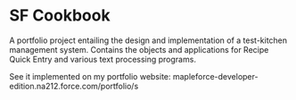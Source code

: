 # SF Cookbook

A portfolio project entailing the design and implementation of a test-kitchen management system. Contains the objects and applications for Recipe Quick Entry and various text processing programs. 

See it implemented on my portfolio website: mapleforce-developer-edition.na212.force.com/portfolio/s
